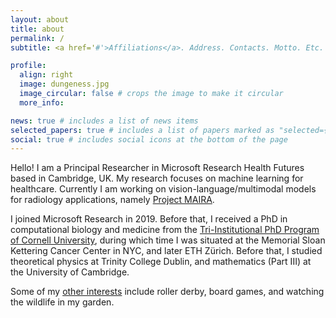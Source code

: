 ```yaml
---
layout: about
title: about
permalink: /
subtitle: <a href='#'>Affiliations</a>. Address. Contacts. Motto. Etc.

profile:
  align: right
  image: dungeness.jpg
  image_circular: false # crops the image to make it circular
  more_info:

news: true # includes a list of news items
selected_papers: true # includes a list of papers marked as "selected={true}"
social: true # includes social icons at the bottom of the page
---
```


Hello! I am a Principal Researcher in Microsoft Research Health Futures based in Cambridge, UK. My research focuses on machine learning for healthcare. Currently I am working on vision-language/multimodal models for radiology applications, namely [Project MAIRA](https://www.microsoft.com/en-us/research/project/project-maira/).

I joined Microsoft Research in 2019. Before that, I received a PhD in computational biology and medicine from the [Tri-Institutional PhD Program of Cornell University](https://gradschool.weill.cornell.edu/programs/tri-institutional-phd-programs), during which time I was situated at the Memorial Sloan Kettering Cancer Center in NYC, and later ETH Zürich. Before that, I studied theoretical physics at Trinity College Dublin, and mathematics (Part III) at the University of Cambridge.

Some of my [other interests](http://apeiroto.pe/) include roller derby, board games, and watching the wildlife in my garden.